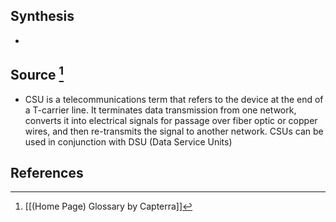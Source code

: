 ## Synthesis
- 
## Source [^1]
- CSU is a telecommunications term that refers to the device at the end of a T-carrier line. It terminates data transmission from one network, converts it into electrical signals for passage over fiber optic or copper wires, and then re-transmits the signal to another network. CSUs can be used in conjunction with DSU (Data Service Units)
## References

[^1]: [[(Home Page) Glossary by Capterra]]
